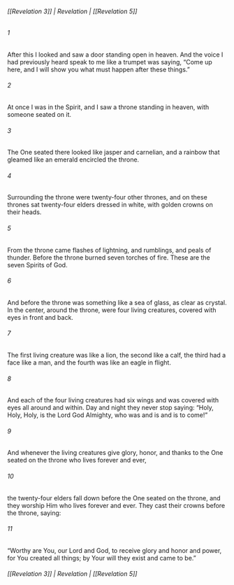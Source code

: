 ###### [[Revelation 3]] | Revelation | [[Revelation 5]]

###### 1
After this I looked and saw a door standing open in heaven. And the voice I had previously heard speak to me like a trumpet was saying, “Come up here, and I will show you what must happen after these things.”
###### 2
At once I was in the Spirit, and I saw a throne standing in heaven, with someone seated on it.
###### 3
The One seated there looked like jasper and carnelian, and a rainbow that gleamed like an emerald encircled the throne.
###### 4
Surrounding the throne were twenty-four other thrones, and on these thrones sat twenty-four elders dressed in white, with golden crowns on their heads.
###### 5
From the throne came flashes of lightning, and rumblings, and peals of thunder. Before the throne burned seven torches of fire. These are the seven Spirits of God.
###### 6
And before the throne was something like a sea of glass, as clear as crystal. In the center, around the throne, were four living creatures, covered with eyes in front and back.
###### 7
The first living creature was like a lion, the second like a calf, the third had a face like a man, and the fourth was like an eagle in flight.
###### 8
And each of the four living creatures had six wings and was covered with eyes all around and within. Day and night they never stop saying: “Holy, Holy, Holy, is the Lord God Almighty, who was and is and is to come!”
###### 9
And whenever the living creatures give glory, honor, and thanks to the One seated on the throne who lives forever and ever,
###### 10
the twenty-four elders fall down before the One seated on the throne, and they worship Him who lives forever and ever. They cast their crowns before the throne, saying:
###### 11
“Worthy are You, our Lord and God, to receive glory and honor and power, for You created all things; by Your will they exist and came to be.”

###### [[Revelation 3]] | Revelation | [[Revelation 5]]

